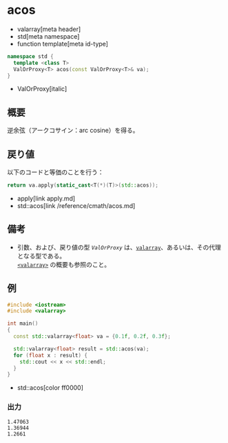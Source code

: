 # acos
* valarray[meta header]
* std[meta namespace]
* function template[meta id-type]

```cpp
namespace std {
  template <class T>
  ValOrProxy<T> acos(const ValOrProxy<T>& va);
}
```
* ValOrProxy[italic]

## 概要
逆余弦（アークコサイン：arc cosine）を得る。


## 戻り値
以下のコードと等価のことを行う：

```cpp
return va.apply(static_cast<T(*)(T)>(std::acos));
```
* apply[link apply.md]
* std::acos[link /reference/cmath/acos.md]


## 備考
- 引数、および、戻り値の型 *`ValOrProxy`* は、[`valarray`](../valarray.md)、あるいは、その代理となる型である。  
	[`<valarray>`](../../valarray.md) の概要も参照のこと。


## 例
```cpp example
#include <iostream>
#include <valarray>

int main()
{
  const std::valarray<float> va = {0.1f, 0.2f, 0.3f};

  std::valarray<float> result = std::acos(va);
  for (float x : result) {
    std::cout << x << std::endl;
  }
}
```
* std::acos[color ff0000]

### 出力
```
1.47063
1.36944
1.2661
```


